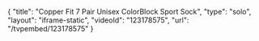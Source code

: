 {
    "title": "Copper Fit 7 Pair Unisex ColorBlock Sport Sock",
    "type": "solo",
    "layout": "iframe-static",
    "videoId": "123178575",
    "url": "\/tvpembed\/123178575"
}